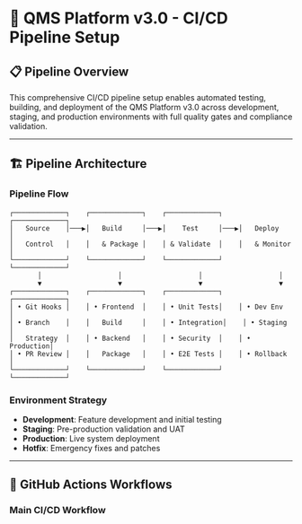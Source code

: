 # 🚀 QMS Platform v3.0 - CI/CD Pipeline Setup

## 📋 **Pipeline Overview**

This comprehensive CI/CD pipeline setup enables automated testing, building, and deployment of the QMS Platform v3.0 across development, staging, and production environments with full quality gates and compliance validation.

---

## 🏗️ **Pipeline Architecture**

### **Pipeline Flow**
```
┌─────────────┐    ┌─────────────┐    ┌─────────────┐    ┌─────────────┐
│   Source    │───▶│   Build     │───▶│    Test     │───▶│   Deploy    │
│   Control   │    │   & Package │    │ & Validate  │    │   & Monitor │
└─────────────┘    └─────────────┘    └─────────────┘    └─────────────┘
       │                   │                   │                   │
       ▼                   ▼                   ▼                   ▼
┌─────────────┐    ┌─────────────┐    ┌─────────────┐    ┌─────────────┐
│ • Git Hooks │    │ • Frontend  │    │ • Unit Tests│    │ • Dev Env   │
│ • Branch    │    │   Build     │    │ • Integration│    │ • Staging   │
│   Strategy  │    │ • Backend   │    │ • Security  │    │ • Production│
│ • PR Review │    │   Package   │    │ • E2E Tests │    │ • Rollback  │
└─────────────┘    └─────────────┘    └─────────────┘    └─────────────┘
```

### **Environment Strategy**
- **Development**: Feature development and initial testing
- **Staging**: Pre-production validation and UAT
- **Production**: Live system deployment
- **Hotfix**: Emergency fixes and patches

---

## 🔧 **GitHub Actions Workflows**

### **Main CI/CD Workflow**